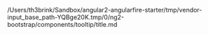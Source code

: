 /Users/th3brink/Sandbox/angular2-angularfire-starter/tmp/vendor-input_base_path-YQBge20K.tmp/0/ng2-bootstrap/components/tooltip/title.md
